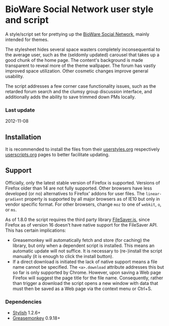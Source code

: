 # BioWare Social Network user style and script

A style/script set for prettying up the [BioWare Social Network][BSN], mainly intended for themes.

The stylesheet hides several space wasters completely inconsequential to the average user, such as the (seldomly updated) carousel that takes up a good chunk of the home page. The content's background is made transparent to reveal more of the theme wallpaper. The forum has vastly improved space utilization. Other cosmetic changes improve general usability.

The script addresses a few corner case functionality issues, such as the retarded forum search and the clumsy group discussion interface, and additionally adds the ability to save trimmed down PMs locally.

### Last update
2012-11-08

## Installation

It is recommended to install the files from their [userstyles.org][CSS] respectively [userscripts.org][JS] pages to better facilitate updating.

## Support

Officially, only the latest stable version of Firefox is supported. Versions of Firefox older than 14 are not fully supported. Other browsers have less developed (or no) alternatives to Firefox' addons for user files. The `linear-gradient` property is supported by all major browsers as of IE10 but only in vendor specific format. For other browsers, change `moz` to one of `webkit`, `o`, or `ms`.

As of 1.8.0 the script requires the third party library [FileSaver.js][FileSaver], since Firefox as of version 16 doesn't have native support for the FileSaver API. This has certain implications:

* Greasemonkey will automatically fetch and store (for caching) the library, but only when a dependent script is installed. This means an automatic update will not suffice. It is necessary to (re-)install the script manually (it is enough to click the install button).
* If a direct download is initiated the lack of native support means a file name cannot be specified. The `<a>.download` attribute addresses this but so far is only supported by Chrome. However, upon saving a Web page Firefox will suggest the page title for the file name. Consequently, rather than trigger a download the script opens a new window with data that must then be saved as a Web page via the context menu or Ctrl+S.

### Dependencies

* [Stylish][] 1.2.6+
* [Greasemonkey][] 0.9.18+

[BSN]: http://social.bioware.com/
[JS]: http://userscripts.org/scripts/show/127615
[CSS]: http://userstyles.org/styles/62091
[Stylish]: https://addons.mozilla.org/da/firefox/addon/stylish
[Greasemonkey]: https://addons.mozilla.org/da/firefox/addon/greasemonkey/
[FileSaver]: https://github.com/eligrey/FileSaver.js